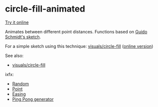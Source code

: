 # circle-fill-animated

[Try it online](https://clinth.github.io/ixfx-demos/playgrounds/visuals/circle-fill-animated/)

Animates between different point distances. Functions based on [Guido Schmidt's sketch](https://editor.p5js.org/guidoschmidt/sketches/njMWGIsv1?s=09).

For a simple sketch using this technique: [visuals/circle-fill](https://github.com/ClintH/ixfx-demos/tree/main/visuals/circle-fill) ([online version](https://clinth.github.io/ixfx-demos/visuals/circle-fill/))

See also:
* [visuals/circle-fill](../../../visuals/circle-fill/)

ixfx:
* [Random](https://clinth.github.io/ixfx-docs/gen/random/)
* [Point](https://clinth.github.io/ixfx-docs/types/geometry/point/)
* [Easing](https://clinth.github.io/ixfx-docs/modulation/easing/)
* [Ping Pong generator](https://clinth.github.io/ixfx-docs/gen/generator/#ping-pong)